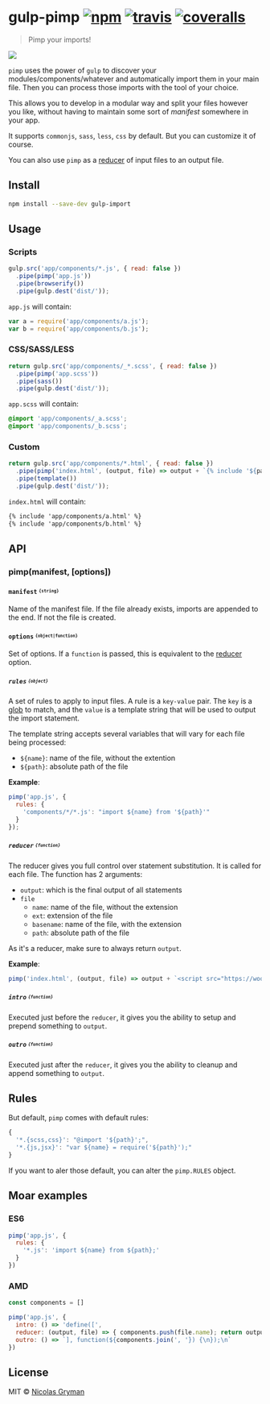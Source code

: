 # gulp-pimp [![npm][npm-image]][npm-url] [![travis][travis-image]][travis-url] [![coveralls][coveralls-image]][coveralls-url]

[npm-image]: https://img.shields.io/npm/v/gulp-pimp.svg?style=flat
[npm-url]: https://npmjs.org/package/gulp-pimp
[travis-image]: https://img.shields.io/travis/ngryman/gulp-pimp.svg?style=flat
[travis-url]: https://travis-ci.org/ngryman/gulp-pimp
[coveralls-image]: https://coveralls.io/repos/ngryman/gulp-pimp/badge.svg?service=github
[coveralls-url]: https://coveralls.io/github/ngryman/gulp-pimp

> Pimp your imports!

![](http://i.giphy.com/YjJZKbm2kNN7i.gif)


`pimp` uses the power of `gulp` to discover your modules/components/whatever and automatically
import them in your main file. Then you can process those imports with the tool of your choice.

This allows you to develop in a modular way and split your files however you like, without having
to maintain some sort of *manifest* somewhere in your app.

It supports `commonjs`, `sass`, `less`, `css` by default. But you can customize it of course.

You can also use `pimp` as a [reducer](https://developer.mozilla.org/fr/docs/Web/JavaScript/Reference/Objets_globaux/Array/reduce)
of input files to an output file.


## Install

```bash
npm install --save-dev gulp-import
```

## Usage

### Scripts

```javascript
gulp.src('app/components/*.js', { read: false })
  .pipe(pimp('app.js'))
  .pipe(browserify())
  .pipe(gulp.dest('dist/'));
```

`app.js` will contain:
```javascript
var a = require('app/components/a.js');
var b = require('app/components/b.js');
```

### CSS/SASS/LESS

```javascript
return gulp.src('app/components/_*.scss', { read: false })
  .pipe(pimp('app.scss'))
  .pipe(sass())
  .pipe(gulp.dest('dist/'));
```

`app.scss` will contain:
```scss
@import 'app/components/_a.scss';
@import 'app/components/_b.scss';
```

### Custom

```javascript
return gulp.src('app/components/*.html', { read: false })
  .pipe(pimp('index.html', (output, file) => output + `{% include '${path}' %}` ))
  .pipe(template())
  .pipe(gulp.dest('dist/'));
```

`index.html` will contain:
```html
{% include 'app/components/a.html' %}
{% include 'app/components/b.html' %}
```

## API

### pimp(manifest, [options])

#### `manifest` <sup><sub>`{string}`</sub></sup>

Name of the manifest file. If the file already exists, imports are appended to the end.
If not the file is created.

#### `options` <sup><sub>`{object|function}`</sub></sup>

Set of options. If a `function` is passed, this is equivalent to the [reducer](#reducer-function) option.

##### `rules` <sup><sub>`{object}`</sub></sup>

A set of rules to apply to input files.
A rule is a `key-value` pair. The `key` is a [glob](https://github.com/isaacs/node-glob#glob-primer) to match, and the `value`
is a template string that will be used to output the import statement.

The template string accepts several variables that will vary for each file being processed:
 - `${name}`: name of the file, without the extention
 - `${path}`: absolute path of the file

<b>Example</b>:
```javascript
pimp('app.js', {
  rules: {
    'components/*/*.js': "import ${name} from '${path}'"
  }
});
```

##### `reducer` <sup><sub>`{function}`</sub></sup>

The reducer gives you full control over statement substitution. It is called for each file.
The function has 2 arguments:
 - `output`: which is the final output of all statements
 - `file`
   - `name`: name of the file, without the extension
   - `ext`: extension of the file
   - `basename`: name of the file, with the extension
   - `path`: absolute path of the file

As it's a reducer, make sure to always return `output`.

<b>Example</b>:
```javascript
pimp('index.html', (output, file) => output + `<script src="https://wootcdn.com/${path}"></script>`);
```

##### `intro` <sup><sub>`{function}`</sub></sup>

Executed just before the `reducer`, it gives you the ability to setup and prepend something to `output`.

##### `outro` <sup><sub>`{function}`</sub></sup>

Executed just after the `reducer`, it gives you the ability to cleanup and append something to `output`.

## Rules

But default, `pimp` comes with default rules:
```javascript
{
  '*.{scss,css}': "@import '${path}';",
  '*.{js,jsx}': "var ${name} = require('${path}');"
}
```

If you want to aler those default, you can alter the `pimp.RULES` object.

## Moar examples

### ES6

```javascript
pimp('app.js', {
  rules: {
    '*.js': 'import ${name} from ${path};'
  }
})
```

### AMD

```javascript
const components = []

pimp('app.js', {
  intro: () => 'define([',
  reducer: (output, file) => { components.push(file.name); return output + file.name },
  outro: () => `], function(${components.join(', '}) {\n});\n`
})
```


## License

MIT © [Nicolas Gryman](http://ngryman.sh)
